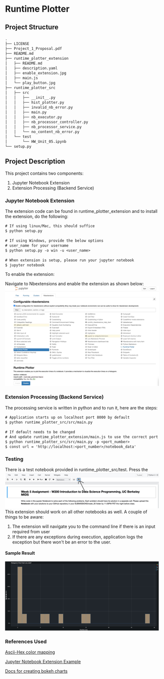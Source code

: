 # Runtime Plotter

## Project Structure
```
.
├── LICENSE
├── Project_1_Proposal.pdf
├── README.md
├── runtime_plotter_extension
│   ├── README.md
│   ├── description.yaml
│   ├── enable_extension.jpg
│   ├── main.js
│   └── play_button.jpg
├── runtime_plotter_src
│   ├── src
│   │   ├── __init__.py
│   │   ├── hist_plotter.py
│   │   ├── invalid_nb_error.py
│   │   ├── main.py
│   │   ├── nb_executor.py
│   │   ├── nb_processor_controller.py
│   │   ├── nb_processor_service.py
│   │   └── no_content_nb_error.py
│   └── test
│       └── HW_Unit_05.ipynb
└── setup.py
```

## Project Description

This project contains two components:

1. Jupyter Notebook Extension
2. Extension Processing (Backend Service)

### Jupyter Notebook Extension
The extension code can be found in runtime_plotter_extension and to install the extension, do the following:

```
# If using linux/Mac, this should suffice
$ python setup.py

# If using Windows, provide the below options
# user_name for your username
$ python setup.py -o win -u <user_name>

# When extension is setup, please run your jupyter notebook
$ jupyter notebook
```

To enable the extension:

Navigate to Nbextensions and enable the extension as shown below:
![alt text](runtime_plotter_extension/enable_extension.jpg "Enable Extension")

### Extension Processing (Backend Service)
The processing service is written in python and to run it, here are the steps:
```
# Application starts up on localhost port 8000 by default
$ python runtime_plotter_src/src/main.py

# If default needs to be changed
# And update runtime_plotter_extension/main.js to use the correct port
$ python runtime_plotter_src/src/main.py -p <port_number>
$ const url = 'http://localhost:<port_number>/notebook_data'
```

### Testing
There is a test notebook provided in runtime_plotter_src/test.
Press the ![alt text](runtime_plotter_extension/play_button.jpg "Play Button")
This extension should work on all other notebooks as well.
A couple of things to be aware:
1. The extension will navigate you to the command line if there is an input required from user
2. If there are any exceptions during execution, application logs the exception but there won't be an error to the user.

#### Sample Result
![alt text](runtime_plotter_src/test/sample_output.jpg "Sample Run")


### References Used
[Ascii-Hex color mapping](https://htmlcolorcodes.com/color-names/)

[Jupyter Notebook Extension Example](https://towardsdatascience.com/how-to-write-a-jupyter-notebook-extension-a63f9578a38c)

[Docs for creating bokeh charts](https://docs.bokeh.org/en/latest/index.html)

